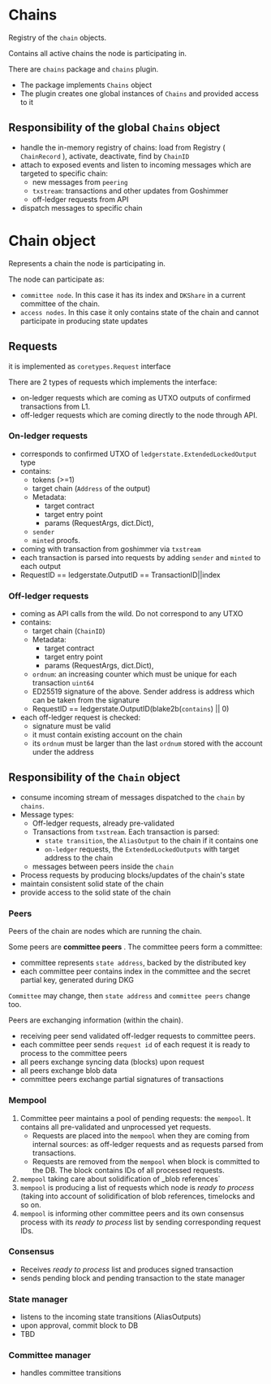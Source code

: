 
# Chains

Registry of the `chain` objects. 

Contains all active chains the node is participating in.

There are `chains` package and `chains` plugin. 
* The package implements `Chains` object 
* The plugin creates one global instances of `Chains` and provided access to it

## Responsibility of the global `Chains` object

* handle the in-memory registry of chains: load from Registry ( `ChainRecord` ), activate, deactivate, find by `ChainID`
* attach to exposed events and listen to incoming messages which are targeted to specific chain:
  * new messages from `peering`
  * `txstream`: transactions and other updates from Goshimmer
  * off-ledger requests from API
* dispatch messages to specific chain

# Chain object
Represents a chain the node is participating in.

The node can participate as:
* `committee node`. In this case it has its index and `DKShare` in a current committee of the chain. 
* `access nodes`. In this case it only contains state of the chain and cannot participate in producing state updates 

## Requests

it is implemented as `coretypes.Request` interface

There are 2 types of requests which implements the interface:
* on-ledger requests which are coming as UTXO outputs of confirmed transactions from L1.
* off-ledger requests which are coming directly to the node through API.

### On-ledger requests
* corresponds to confirmed UTXO of `ledgerstate.ExtendedLockedOutput` type
* contains:
  * tokens (>=1)
  * target chain (`Address` of the output)
  * Metadata:
    * target contract
    * target entry point
    * params (RequestArgs, dict.Dict),
  * `sender`
  * `minted` proofs.
* coming with transaction from goshimmer via `txstream`
* each transaction is parsed into requests by adding `sender` and `minted` to each output
* RequestID == ledgerstate.OutputID == TransactionID||index

### Off-ledger requests
* coming as API calls from the wild. Do not correspond to any UTXO
* contains:
  * target chain (`ChainID`)
  * Metadata:
    * target contract
    * target entry point
    * params (RequestArgs, dict.Dict),
  * `ordnum`: an increasing counter which must be unique for each transaction `uint64`
  * ED25519 signature of the above. Sender address is address which can be taken from the signature
  * RequestID == ledgerstate.OutputID(blake2b(`contains`) || 0)
* each off-ledger request is checked:
  * signature must be valid
  * it must contain existing account on the chain
  * its `ordnum` must be larger than the last `ordnum` stored with the account under the address


## Responsibility of the `Chain` object

* consume incoming stream of messages dispatched to the `chain` by `chains`.
* Message types:
  * Off-ledger requests, already pre-validated
  * Transactions from `txstream`. Each transaction is parsed:
    * `state transition`, the `AliasOutput` to the chain if it contains one
    * `on-ledger` requests, the `ExtendedLockedOutputs` with target address to the chain
  * messages between peers inside the `chain`
* Process requests by producing blocks/updates of the chain's state
* maintain consistent solid state of the chain
* provide access to the solid state of the chain

### Peers

Peers of the chain are nodes which are running the chain.

Some peers are **committee peers**  . The committee peers form a committee:
* committee represents `state address`, backed by the distributed key
* each committee peer contains index in the committee and the secret partial key, generated during DKG

`Committee` may change, then `state address` and `committee peers` change too.

Peers are exchanging information (within the chain).
* receiving peer send validated off-ledger requests to committee peers.
* each committee peer sends `request id` of each request it is ready to process to the committee peers
* all peers exchange syncing data (blocks) upon request
* all peers exchange blob data
* committee peers exchange partial signatures of transactions

### Mempool

1. Committee peer maintains a pool of pending requests: the `mempool`. It contains all pre-validated and unprocessed yet requests.
    * Requests are placed into the `mempool` when they are coming from internal sources:
as off-ledger requests and as requests parsed from transactions.
    * Requests are removed from the `mempool` when block is committed to the DB. The block contains IDs of all processed requests.
2. `mempool` taking care about solidification of _blob references`
3. `mempool` is producing a list of requests which node is _ready to process_ (taking into account of solidification
of blob references, timelocks and so on.
4. `mempool` is informing other committee peers and its own consensus process with its _ready to process_ list by sending corresponding request IDs.

### Consensus
* Receives _ready to process_ list and produces signed transaction
* sends pending block and pending transaction to the state manager

### State manager
* listens to the incoming state transitions (AliasOutputs)
* upon approval, commit block to DB
* TBD

### Committee manager
* handles committee transitions


